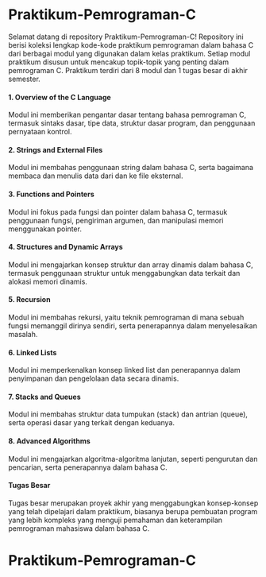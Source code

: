 # Praktikum-Pemrograman-C
Selamat datang di repository Praktikum-Pemrograman-C! Repository ini berisi koleksi lengkap kode-kode praktikum pemrograman dalam bahasa C dari berbagai modul yang digunakan dalam kelas praktikum. Setiap modul praktikum disusun untuk mencakup topik-topik yang penting dalam pemrograman C. Praktikum terdiri dari 8 modul dan 1 tugas besar di akhir semester​.

#### 1. Overview of the C Language
Modul ini memberikan pengantar dasar tentang bahasa pemrograman C, termasuk sintaks dasar, tipe data, struktur dasar program, dan penggunaan pernyataan kontrol.

#### 2. Strings and External Files
Modul ini membahas penggunaan string dalam bahasa C, serta bagaimana membaca dan menulis data dari dan ke file eksternal.

#### 3. Functions and Pointers
Modul ini fokus pada fungsi dan pointer dalam bahasa C, termasuk penggunaan fungsi, pengiriman argumen, dan manipulasi memori menggunakan pointer.

#### 4. Structures and Dynamic Arrays
Modul ini mengajarkan konsep struktur dan array dinamis dalam bahasa C, termasuk penggunaan struktur untuk menggabungkan data terkait dan alokasi memori dinamis.

#### 5. Recursion
Modul ini membahas rekursi, yaitu teknik pemrograman di mana sebuah fungsi memanggil dirinya sendiri, serta penerapannya dalam menyelesaikan masalah.

#### 6. Linked Lists
Modul ini memperkenalkan konsep linked list dan penerapannya dalam penyimpanan dan pengelolaan data secara dinamis.

#### 7. Stacks and Queues
Modul ini membahas struktur data tumpukan (stack) dan antrian (queue), serta operasi dasar yang terkait dengan keduanya.

#### 8. Advanced Algorithms
Modul ini mengajarkan algoritma-algoritma lanjutan, seperti pengurutan dan pencarian, serta penerapannya dalam bahasa C.

#### Tugas Besar
Tugas besar merupakan proyek akhir yang menggabungkan konsep-konsep yang telah dipelajari dalam praktikum, biasanya berupa pembuatan program yang lebih kompleks yang menguji pemahaman dan keterampilan pemrograman mahasiswa dalam bahasa C.
# Praktikum-Pemrograman-C
